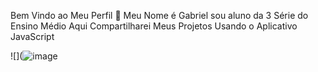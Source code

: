 Bem Vindo ao Meu Perfil 🔫
Meu Nome é Gabriel sou aluno da 3 Série do Ensino Médio
Aqui Compartilharei Meus Projetos Usando o Aplicativo JavaScript

![](![image](https://github.com/Bielzinn777/BIEL/assets/172534406/29f14c45-6558-4d5b-a4ef-82874d14f36b)
